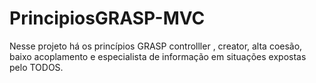 # PrincipiosGRASP-MVC
Nesse projeto há os princípios  GRASP controlller , creator, alta coesão, baixo acoplamento  e especialista de informação em situações expostas pelo TODOS.
